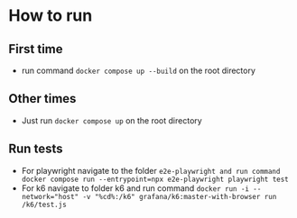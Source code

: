 # How to run

## First time
- run command `docker compose up --build` on the root directory
## Other times
- Just run `docker compose up` on the root directory 

## Run tests
- For playwright navigate to the folder `e2e-playwright and run command docker compose run --entrypoint=npx e2e-playwright playwright test`
- For k6 navigate to folder k6 and run command `docker run -i --network="host" -v "%cd%:/k6" grafana/k6:master-with-browser run /k6/test.js`
